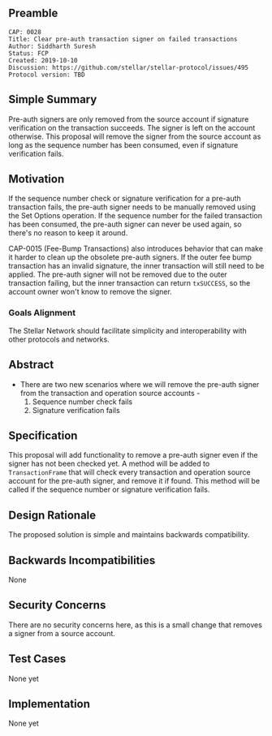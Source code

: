 ## Preamble

```
CAP: 0028
Title: Clear pre-auth transaction signer on failed transactions
Author: Siddharth Suresh
Status: FCP
Created: 2019-10-10
Discussion: https://github.com/stellar/stellar-protocol/issues/495
Protocol version: TBD
```

## Simple Summary
Pre-auth signers are only removed from the source account if signature verification on the transaction succeeds. The signer is left on the account otherwise. This proposal will remove the signer from the source account as long as the sequence number has been consumed, even if signature verification fails.

## Motivation
If the sequence number check or signature verification for a pre-auth transaction fails, the pre-auth signer needs to be manually removed using the Set Options operation. If the sequence number for the failed transaction has been consumed, the pre-auth signer can never be used again, so there's no reason to keep it around.

CAP-0015 (Fee-Bump Transactions) also introduces behavior that can make it harder to clean up the obsolete pre-auth signers. If the outer fee bump transaction has an invalid signature, the inner transaction will still need to be applied. The pre-auth signer will not be removed due to the outer transaction failing, but the inner transaction can return `txSUCCESS`, so the account owner won't know to remove the signer.

### Goals Alignment
The Stellar Network should facilitate simplicity and interoperability with other protocols and networks.

## Abstract
- There are two new scenarios where we will remove the pre-auth signer from the transaction and operation source accounts -
    1. Sequence number check fails
    2. Signature verification fails

## Specification
This proposal will add functionality to remove a pre-auth signer even if the signer has not been checked yet. A method will be added to `TransactionFrame` that will check every transaction and operation source account for the pre-auth signer, and remove it if found. This method will be called if the sequence number or signature verification fails.

## Design Rationale
The proposed solution is simple and maintains backwards compatibility.

## Backwards Incompatibilities
None

## Security Concerns
There are no security concerns here, as this is a small change that removes a signer from a source account.

## Test Cases
None yet

## Implementation
None yet
